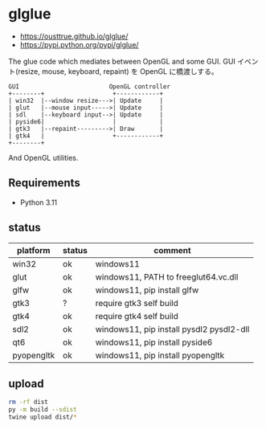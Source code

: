# glglue

- <https://ousttrue.github.io/glglue/>
- <https://pypi.python.org/pypi/glglue/>

The glue code which mediates between OpenGL and some GUI.
GUI イベント(resize, mouse, keyboard, repaint) を OpenGL に橋渡しする。

```
GUI                         OpenGL controller
+--------+                   +------------+
| win32  |--window resize--->| Update     |
| glut   |--mouse input----->| Update     |
| sdl    |--keyboard input-->| Update     |
| pyside6|                   |            |
| gtk3   |--repaint--------->| Draw       |
| gtk4   |                   +------------+
+--------+
```

And OpenGL utilities.

## Requirements

- Python 3.11

## status

| platform   | status | comment                                  |
| ---------- | ------ | ---------------------------------------- |
| win32      | ok     | windows11                                |
| glut       | ok     | windows11, PATH to freeglut64.vc.dll     |
| glfw       | ok     | windows11, pip install glfw              |
| gtk3       | ?      | require gtk3 self build                  |
| gtk4       | ok     | require gtk4 self build                  |
| sdl2       | ok     | windows11, pip install pysdl2 pysdl2-dll |
| qt6        | ok     | windows11, pip install pyside6           |
| pyopengltk | ok     | windows11, pip install pyopengltk        |

## upload

```sh
rm -rf dist
py -m build --sdist
twine upload dist/*
```
